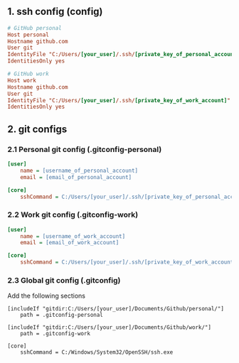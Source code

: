 ## 1. ssh config (config)

```ini
# GitHub personal
Host personal
Hostname github.com
User git
IdentityFile "C:/Users/[your_user]/.ssh/[private_key_of_personal_account]"
IdentitiesOnly yes

# GitHub work 
Host work
Hostname github.com
User git
IdentityFile "C:/Users/[your_user]/.ssh/[private_key_of_work_account]"
IdentitiesOnly yes
```

## 2. git configs

### 2.1 Personal git config (.gitconfig-personal) 

```ini
[user]
    name = [username_of_personal_account]
    email = [email_of_personal_account]

[core]
    sshCommand = C:/Users/[your_user]/.ssh/[private_key_of_personal_account]
```

### 2.2 Work git config (.gitconfig-work) 
```ini
[user]
    name = [username_of_work_account]
    email = [email_of_work_account]

[core]
    sshCommand = C:/Users/[your_user]/.ssh/[private_key_of_work_account]

```

### 2.3 Global git config (.gitconfig)

Add the following sections 

```
[includeIf "gitdir:C:/Users/[your_user]/Documents/Github/personal/"] 
    path = .gitconfig-personal

[includeIf "gitdir:C:/Users/[your_user]/Documents/Github/work/"] 
    path = .gitconfig-work

[core]
    sshCommand = C:/Windows/System32/OpenSSH/ssh.exe
```


